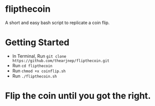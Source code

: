 # flipthecoin
A short and easy bash script to replicate a coin flip.
# Getting Started
* In Terminal, Run ```git clone https://github.com/thearjnep/flipthecoin.git```
* Run ```cd flipthecoin```
* Run ```chmod +x coinflip.sh```
* Run ```./flipthecoin.sh```
# Flip the coin until you got the right.
